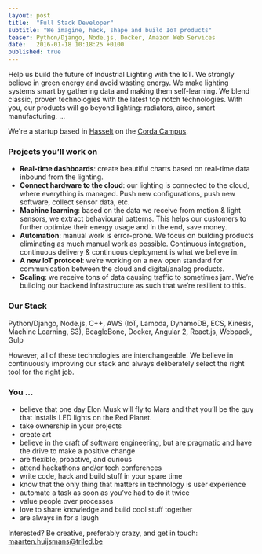 ```yaml
---
layout: post
title:  "Full Stack Developer"
subtitle: "We imagine, hack, shape and build IoT products"
teaser: Python/Django, Node.js, Docker, Amazon Web Services
date:   2016-01-18 10:18:25 +0100
published: true
---
```


Help us build the future of Industrial Lighting with the IoT. We strongly believe in green energy and avoid wasting 
energy. We make lighting systems smart by gathering data and making them self-learning. We blend classic, proven 
technologies with the latest top notch technologies. With you, our products will go beyond lighting: radiators, airco, 
smart manufacturing, ...

We're a startup based in [Hasselt](https://en.wikipedia.org/wiki/Hasselt) on the 
[Corda Campus](http://www.cordacampus.com/).

### Projects you’ll work on

* **Real-time dashboards**: create beautiful charts based on real-time data inbound from the lighting.
* **Connect hardware to the cloud**: our lighting is connected to the cloud, where everything is managed. Push new configurations, push new software, collect sensor data, etc.
* **Machine learning**: based on the data we receive from motion & light sensors, we extract behavioural patterns. This helps our customers to further optimize their energy usage and in the end, save money.
* **Automation**: manual work is error-prone. We focus on building products eliminating as much manual work as possible. Continuous integration, continuous delivery & continuous deployment is what we believe in.
* **A new IoT protocol**: we’re working on a new open standard for communication between the cloud and digital/analog products. 
* **Scaling**: we receive tons of data causing traffic to sometimes jam. We’re building our backend infrastructure as such that we’re resilient to this.

### Our Stack

Python/Django, Node.js, C++, AWS (IoT, Lambda, DynamoDB, ECS, Kinesis, Machine Learning, S3), BeagleBone, Docker, 
Angular 2, React.js, Webpack, Gulp

However, all of these technologies are interchangeable. We believe in continuously improving our stack and always 
deliberately select the right tool for the right job. 

### You ...
* believe that one day Elon Musk will fly to Mars and that you’ll be the guy that installs LED lights on the Red Planet.
* take ownership in your projects
* create art
* believe in the craft of software engineering, but are pragmatic and have the drive to make a positive change
* are flexible, proactive, and curious
* attend hackathons and/or tech conferences
* write code, hack and build stuff in your spare time
* know that the only thing that matters in technology is user experience
* automate a task as soon as you’ve had to do it twice
* value people over processes
* love to share knowledge and build cool stuff together
* are always in for a laugh

Interested? Be creative, preferably crazy, and get in touch: [maarten.huijsmans@triled.be](maarten.huijsmans@triled.be)
